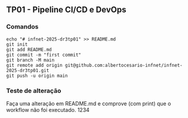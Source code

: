 ## TP01 - Pipeline CI/CD e DevOps

### Comandos
```
echo "# infnet-2025-dr3tp01" >> README.md
git init
git add README.md
git commit -m "first commit"
git branch -M main
git remote add origin git@github.com:albertocesario-infnet/infnet-2025-dr3tp01.git
git push -u origin main
```

### Teste de alteração
Faça uma alteração em README.md e comprove (com print) que o workflow não foi executado.
1234